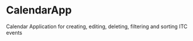 # CalendarApp
Calendar Application for creating, editing, deleting, filtering and sorting ITC events
